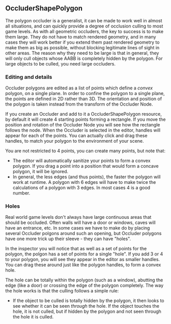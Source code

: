 ## OccluderShapePolygon
The polygon occluder is a generalist, it can be made to work well in almost all situations, and can quickly provide a degree of occlusion culling to most game levels.
As with all geometric occluders, the key to success is to make them large. They do not have to match rendered geometry, and in many cases they will work better if you extend them past rendered geometry to make them as big as possible, without blocking legitimate lines of sight in other areas. The reason why they need to be large is that in general, they will only cull objects whose AABB is completely hidden by the polygon. For large objects to be culled, you need large occluders.

### Editing and details
Occluder polygons are edited as a list of points which define a _convex_ polygon, on a single plane. In order to confine the polygon to a single plane, the points are defined in 2D rather than 3D. The orientation and position of the polygon is taken instead from the transform of the Occluder Node.

If you create an Occluder and add to it a OccluderShapePolygon resource, by default it will create 4 starting points forming a rectangle. If you move the position and rotation of the Occluder Node you will see how the rectangle follows the node. When the Occluder is selected in the editor, handles will appear for each of the points. You can actually click and drag these handles, to match your polygon to the environment of your scene.

You are not restricted to 4 points, you can create many points, but note that:
* The editor will automatically sanitize your points to form a convex polygon. If you drag a point into a position that would form a concave polygon, it will be ignored.
* In general, the less edges (and thus points), the faster the polygon will work at runtime. A polygon with 6 edges will have to make twice the calculations of a polygon with 3 edges. In most cases 4 is a good number.

### Holes
Real world game levels don't always have large continuous areas that should be occluded. Often walls will have a door or windows, caves will have an entrance, etc. In some cases we have to make do by placing several Occluder polgons around such an opening, but Occluder polygons have one more trick up their sleeve - they can have "holes".

In the inspector you will notice that as well as a set of points for the polygon, the polgon has a set of points for a single "hole". If you add 3 or 4 to your polygon, you will see they appear in the editor as smaller handles. You can drag these around just like the polygon handles, to form a convex hole.

The hole can be totally within the polygon (such as a window), abutting the edge (like a door) or crossing the edge of the polygon completely. The way the hole works is that the culling follows a simple rule:
* If the object to be culled is totally hidden by the polygon, it then looks to see whether it can be seen _through_ the hole. If the object touches the hole, it is not culled, but if hidden by the polygon and not seen through the hole it is culled.

